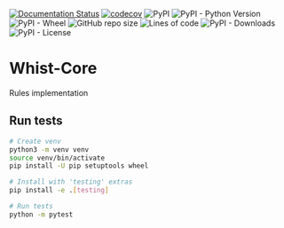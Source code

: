 [![Documentation Status](https://readthedocs.org/projects/pip/badge/?version=stable)](https://pip.pypa.io/en/stable/?badge=stable)
[![codecov](https://codecov.io/gh/Whist-Team/Whist-Core/branch/main/graph/badge.svg)](https://codecov.io/gh/Whist-Team/Whist-Core)
![PyPI](https://img.shields.io/pypi/v/whist-core)
![PyPI - Python Version](https://img.shields.io/pypi/pyversions/whist-core)
![PyPI - Wheel](https://img.shields.io/pypi/wheel/whist-core)
![GitHub repo size](https://img.shields.io/github/repo-size/whist-team/whist-core)
![Lines of code](https://img.shields.io/tokei/lines/github/whist-team/whist-core)
![PyPI - Downloads](https://img.shields.io/pypi/dm/whist-core)
![PyPI - License](https://img.shields.io/pypi/l/whist-core)


# Whist-Core
Rules implementation

## Run tests
```bash
# Create venv
python3 -m venv venv
source venv/bin/activate
pip install -U pip setuptools wheel

# Install with 'testing' extras
pip install -e .[testing]

# Run tests
python -m pytest
```

